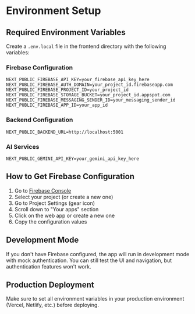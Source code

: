 # Environment Setup

## Required Environment Variables

Create a `.env.local` file in the frontend directory with the following variables:

### Firebase Configuration
```env
NEXT_PUBLIC_FIREBASE_API_KEY=your_firebase_api_key_here
NEXT_PUBLIC_FIREBASE_AUTH_DOMAIN=your_project_id.firebaseapp.com
NEXT_PUBLIC_FIREBASE_PROJECT_ID=your_project_id
NEXT_PUBLIC_FIREBASE_STORAGE_BUCKET=your_project_id.appspot.com
NEXT_PUBLIC_FIREBASE_MESSAGING_SENDER_ID=your_messaging_sender_id
NEXT_PUBLIC_FIREBASE_APP_ID=your_app_id
```

### Backend Configuration
```env
NEXT_PUBLIC_BACKEND_URL=http://localhost:5001
```

### AI Services
```env
NEXT_PUBLIC_GEMINI_API_KEY=your_gemini_api_key_here
```

## How to Get Firebase Configuration

1. Go to [Firebase Console](https://console.firebase.google.com/)
2. Select your project (or create a new one)
3. Go to Project Settings (gear icon)
4. Scroll down to "Your apps" section
5. Click on the web app or create a new one
6. Copy the configuration values

## Development Mode

If you don't have Firebase configured, the app will run in development mode with mock authentication. You can still test the UI and navigation, but authentication features won't work.

## Production Deployment

Make sure to set all environment variables in your production environment (Vercel, Netlify, etc.) before deploying. 